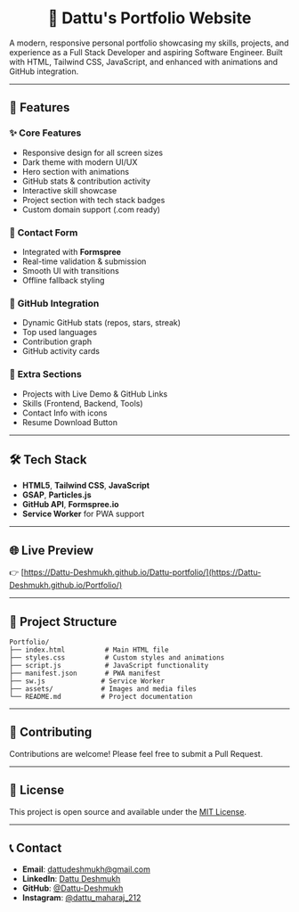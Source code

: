<div align="center">

# 💼 Dattu's Portfolio Website

</div>

A modern, responsive personal portfolio showcasing my skills, projects, and experience as a Full Stack Developer and aspiring Software Engineer. Built with HTML, Tailwind CSS, JavaScript, and enhanced with animations and GitHub integration.

---

## 🚀 Features

### ✨ **Core Features**
- Responsive design for all screen sizes  
- Dark theme with modern UI/UX  
- Hero section with animations  
- GitHub stats & contribution activity  
- Interactive skill showcase  
- Project section with tech stack badges  
- Custom domain support (.com ready)

### 📧 **Contact Form**
- Integrated with **Formspree**  
- Real-time validation & submission  
- Smooth UI with transitions  
- Offline fallback styling

### 🐙 **GitHub Integration**
- Dynamic GitHub stats (repos, stars, streak)  
- Top used languages  
- Contribution graph  
- GitHub activity cards

### 💬 **Extra Sections**
- Projects with Live Demo & GitHub Links  
- Skills (Frontend, Backend, Tools)  
- Contact Info with icons  
- Resume Download Button

---

## 🛠️ Tech Stack

- **HTML5**, **Tailwind CSS**, **JavaScript**
- **GSAP**, **Particles.js**
- **GitHub API**, **Formspree.io**
- **Service Worker** for PWA support

---

## 🌐 Live Preview

👉 [https://Dattu-Deshmukh.github.io/Dattu-portfolio/](https://Dattu-Deshmukh.github.io/Portfolio/)

---

## 📁 Project Structure

```
Portfolio/
├── index.html          # Main HTML file
├── styles.css          # Custom styles and animations
├── script.js           # JavaScript functionality
├── manifest.json       # PWA manifest
├── sw.js              # Service Worker
├── assets/            # Images and media files
└── README.md          # Project documentation
```

---

## 🤝 Contributing

Contributions are welcome! Please feel free to submit a Pull Request.

---

## 📄 License

This project is open source and available under the [MIT License](LICENSE).

---

## 📞 Contact

- **Email**: dattudeshmukh@gmail.com
- **LinkedIn**: [Dattu Deshmukh](https://www.linkedin.com/in/dattudeshmukh2)
- **GitHub**: [@Dattu-Deshmukh](https://github.com/Dattu-Deshmukh)
- **Instagram**: [@dattu_maharaj_212](https://www.instagram.com/dattu_maharaj_212)

